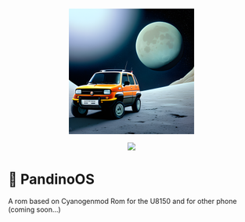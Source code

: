 <p align="center">
    <img src="PandinoOS Moon.png" width="256" height="256" />
</p>
<p align="center">
    <img src="https://img.shields.io/badge/PandinoOS%20-v.3 Moon-blue" />

# 💬 PandinoOS
A rom based on Cyanogenmod Rom for the U8150 and for other phone (coming soon...)
